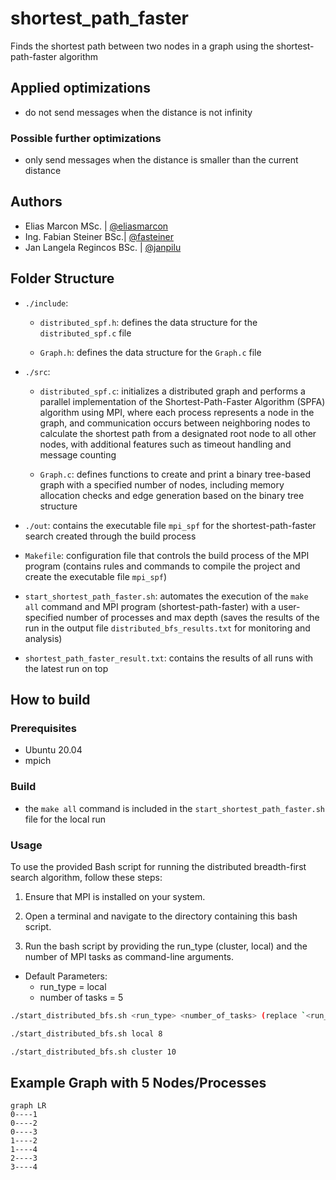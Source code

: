 # shortest_path_faster
Finds the shortest path between two nodes in a graph using the shortest-path-faster algorithm

## Applied optimizations

- do not send messages when the distance is not infinity

### Possible further optimizations
- only send messages when the distance is smaller than the current distance



## Authors

- Elias Marcon MSc. | [@eliasmarcon](https://github.com/eliasmarcon)
- Ing. Fabian Steiner BSc.| [@fasteiner](https://github.com/fasteiner/)
- Jan Langela Regincos BSc. | [@janpilu](https://github.com/janpilu)

## Folder Structure

- `./include`:

  - `distributed_spf.h`: defines the data structure for the `distributed_spf.c` file

  - `Graph.h`: defines the data structure for the `Graph.c` file

- `./src`:

  - `distributed_spf.c`: initializes a distributed graph and performs a parallel implementation of the Shortest-Path-Faster Algorithm (SPFA) algorithm using MPI, where each process represents a node in the graph, and communication occurs between neighboring nodes to calculate the shortest path from a designated root node to all other nodes, with additional features such as timeout handling and message counting

  - `Graph.c`: defines functions to create and print a binary tree-based graph with a specified number of nodes, including memory allocation checks and edge generation based on the binary tree structure

- `./out`: contains the executable file `mpi_spf` for the shortest-path-faster search created through the build process

- `Makefile`: configuration file that controls the build process of the MPI program (contains rules and commands to compile the project and create the executable file `mpi_spf`)

- `start_shortest_path_faster.sh`: automates the execution of the `make all` command and MPI program (shortest-path-faster) with a user-specified number of processes and max depth (saves the results of the run in the output file `distributed_bfs_results.txt` for monitoring and analysis)

- `shortest_path_faster_result.txt`: contains the results of all runs with the latest run on top

## How to build

### Prerequisites

- Ubuntu 20.04
- mpich

### Build

- the `make all` command is included in the `start_shortest_path_faster.sh` file for the local run

### Usage

To use the provided Bash script for running the distributed breadth-first search algorithm, follow these steps:

1. Ensure that MPI is installed on your system.

2. Open a terminal and navigate to the directory containing this bash script.

3. Run the bash script by providing the run_type (cluster, local) and the number of MPI tasks as command-line arguments.

- Default Parameters:
  - run_type = local
  - number of tasks = 5

```sh
./start_distributed_bfs.sh <run_type> <number_of_tasks> (replace `<run_type>` and `<number_of_tasks>` with the actual values)

./start_distributed_bfs.sh local 8

./start_distributed_bfs.sh cluster 10 

```

## Example Graph with 5 Nodes/Processes

```mermaid
graph LR
0----1
0----2
0----3 
1----2
1----4 
2----3 
3----4 
```